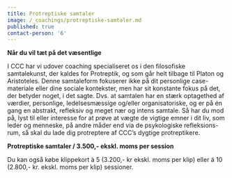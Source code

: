 ```yaml
---
title: Protreptiske samtaler
image: /_coachings/protreptiske-samtaler.md
published: true
contact-person: '6'
---
```


**Når du vil tæt på det væsentlige**

I CCC har vi udover coaching specialiseret os i den filosofiske samtalekunst, der kaldes for Protreptik, og som går helt tilbage til Platon og Aristoteles. Denne samtaleform fokuserer ikke på dit personlige case-materiale eller dine sociale kontekster, men har sit konstante fokus på det, der betyder noget, i det sagte. Dvs. at samtalen har en stærk optagethed af værdier, personlige, ledelsesmæssige og/eller organisatoriske, og er på én gang en abstrakt, refleksiv og meget nær og intens samtale. Så har du mod på, lyst til eller interesse for at prøve at vægte de vigtige emner i dit liv, som leder og menneske, på andre måder end via de psykologiske refleksions-rum, så skal du lade dig protreptere af CCC’s dygtige protreptikere.

**Protreptiske samtaler / 3.500,- ekskl. moms per session**

Du kan også købe klippekort à 5 (3.200,- kr ekskl. moms per klip) eller á 10 (2.800,- kr. ekskl. moms per klip) sessioner.
